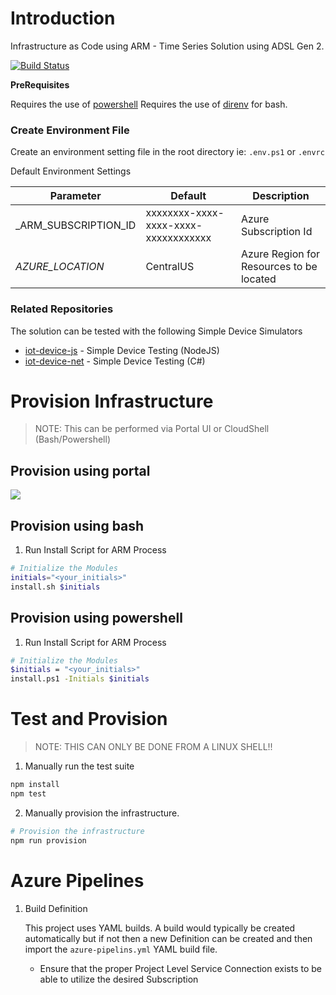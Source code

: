 # Introduction
Infrastructure as Code using ARM - Time Series Solution using ADSL Gen 2.

[![Build Status](https://dascholl.visualstudio.com/IoT/_apis/build/status/danielscholl.iac-tsi-quickstart?branchName=master)](https://dascholl.visualstudio.com/IoT/_build/latest?definitionId=28&branchName=master)


__PreRequisites__

Requires the use of [powershell](https://docs.microsoft.com/en-us/powershell/scripting/overview?view=powershell-6)
Requires the use of [direnv](https://direnv.net/) for bash.

### Create Environment File

Create an environment setting file in the root directory ie: `.env.ps1` or `.envrc`

Default Environment Settings

| Parameter            | Default                              | Description                              |
| -------------------- | ------------------------------------ | ---------------------------------------- |
| _ARM_SUBSCRIPTION_ID | xxxxxxxx-xxxx-xxxx-xxxx-xxxxxxxxxxxx | Azure Subscription Id                    |
| _AZURE_LOCATION_     | CentralUS                            | Azure Region for Resources to be located |


### Related Repositories
The solution can be tested with the following Simple Device Simulators

- [iot-device-js](https://github.com/danielscholl/iot-device-js) - Simple Device Testing (NodeJS)
- [iot-device-net](https://github.com/danielscholl/iot-device-net) - Simple Device Testing (C#)


# Provision Infrastructure 

>NOTE:  This can be performed via Portal UI or CloudShell (Bash/Powershell)

## Provision using portal

<a href="https://portal.azure.com/#create/Microsoft.Template/uri/https%3A%2F%2Fraw.githubusercontent.com%2Fdanielscholl%2Fiac-tsi-quickstart%2Fmaster%2Fazuredeploy.json" target="_blank">
    <img src="http://azuredeploy.net/deploybutton.png"/>
</a>


## Provision using bash

1. Run Install Script for ARM Process

```bash
# Initialize the Modules
initials="<your_initials>"
install.sh $initials
```


## Provision using powershell

1. Run Install Script for ARM Process

```bash
# Initialize the Modules
$initials = "<your_initials>"
install.ps1 -Initials $initials
```


# Test and Provision

>NOTE:  THIS CAN ONLY BE DONE FROM A LINUX SHELL!!

1. Manually run the test suite

```bash
npm install
npm test
```

2. Manually provision the infrastructure.

```bash
# Provision the infrastructure
npm run provision
```

# Azure Pipelines

1. Build Definition

    This project uses YAML builds.  A build would typically be created automatically but if not then a new Definition can be created and then import the `azure-pipelins.yml` YAML build file.

    - Ensure that the proper Project Level Service Connection exists to be able to utilize the desired Subscription

  